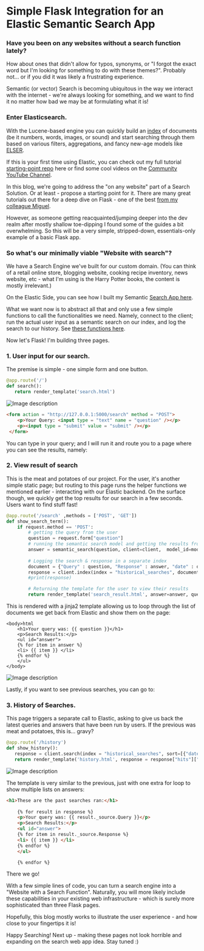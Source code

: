 
# Simple Flask Integration for an Elastic Semantic Search App

### Have you been on any websites without a search function lately? 
How about ones that didn't allow for typos, synonyms, or "I forgot the exact word but I'm looking for something to do with these themes?". Probably not... or if you did it was likely a frustrating experience. 

Semantic (or vector) Search is becoming ubiquitous in the way we interact with the internet - we're always looking for something, and we want to find it no matter how bad we may be at formulating what it is!

### Enter Elasticsearch.
 
With the Lucene-based engine you can quickly build an [index](https://www.elastic.co/guide/en/elasticsearch/reference/current/documents-indices.html) of documents (be it numbers, words, images, or sound) and start searching through them based on various filters, aggregations, and fancy new-age models like [ELSER](https://www.elastic.co/guide/en/machine-learning/current/ml-nlp-elser.html). 

If this is your first time using Elastic, you can check out my full tutorial [starting-point repo](https://github.com/iuliaferoli/harry-potter-search) here or find some cool videos on the [Community YouTube Channel](https://www.youtube.com/@OfficialElasticCommunity). 

In this blog, we're going to address the "on any website" part of a Search Solution. Or at least - propose a starting point for it. There are many great tutorials out there for a deep dive on Flask - one of the best [from my colleague Miguel](https://blog.miguelgrinberg.com/post/the-flask-mega-tutorial-part-i-hello-world). 

However, as someone getting reacquainted/jumping deeper into the dev realm after mostly shallow toe-dipping I found some of the guides a bit overwhelming. So this will be a very simple, stripped-down, essentials-only example of a basic Flask app. 

### So what's our minimally viable "Website with search"?
We have a Search Engine we've built for our custom domain. (You can think of a retail online store, blogging website, cooking recipe inventory, news website, etc - what I'm using is the Harry Potter books, the content is mostly irrelevant.)

On the Elastic Side, you can see how I built my Semantic [Search App here](https://github.com/iuliaferoli/harry-potter-search?tab=readme-ov-file#harry-potter-movie-dialoogue-index--intro-to-elasticsearch-python-client). 

What we want now is to abstract all that and only use a few simple functions to call the functionalities we need. Namely, connect to the client; run the actual user input as a semantic search on our index, and log the search to our history. See [these functions here](https://github.com/iuliaferoli/harry-potter-search/blob/main/helper_functions.py).

Now let's Flask!
I'm building three pages. 

### 1. User input for our search.

The premise is simple - one simple form and one button. 

```python
@app.route('/')
def search():
   return render_template('search.html')
```

![Image description](https://dev-to-uploads.s3.amazonaws.com/uploads/articles/k2k5eccfcvaxo3y0s61a.png)

```html
<form action = "http://127.0.0.1:5000/search" method = "POST">
    <p>Your Query: <input type = "text" name = "question" /></p>
    <p><input type = "submit" value = "submit" /></p>
 </form>
```
You can type in your query; and I will run it and route you to a page where you can see the results, namely: 

### 2. View result of search

This is the meat and potatoes of our project. For the user, it's another simple static page; but routing to this page runs the helper functions we mentioned earlier - interacting with our Elastic backend. 
On the surface though, we quickly get the top results for our search in a few seconds. Users want to find stuff fast! 


```python
@app.route('/search' ,methods = ['POST', 'GET'])
def show_search_term():
    if request.method == 'POST':
        # getting the query from the user
        question = request.form["question"]
        # running the semantic search model and getting the results from Elasticsearch
        answer = semantic_search(question, client=client,  model_id=model_id, index=index)
       
        # Logging the search & response in a separate index
        document = {"Query" : question, "Response" : answer, "date" : datetime.now()}
        response = client.index(index = "historical_searches", document = document)
        #print(response)

        # Returning the template for the user to view their results
        return render_template('search_result.html', answer=answer, question =question)
```


This is rendered with a jinja2 template allowing us to loop through the list of documents we get back from Elastic and show them on the page:

```
<body>html
    <h1>Your query was: {{ question }}</h1>
    <p>Search Results:</p>
    <ul id="answer">
    {% for item in answer %}
    <li> {{ item }} </li>
    {% endfor %}
    </ul>
</body>
```

![Image description](https://dev-to-uploads.s3.amazonaws.com/uploads/articles/d4kuwblif6lr5fcww643.png)

Lastly, if you want to see previous searches, you can go to:

### 3. History of Searches.

This page triggers a separate call to Elastic, asking to give us back the latest queries and answers that have been run by users. If the previous was meat and potatoes, this is... gravy?

```python
@app.route('/history')
def show_history():
   response = client.search(index = "historical_searches", sort=[{"date" : {"order": "desc"}}])
   return render_template('history.html', response = response["hits"]["hits"])
```

![Image description](https://dev-to-uploads.s3.amazonaws.com/uploads/articles/9nvzkm8az27ltnkv8ygb.png)

The template is very similar to the previous, just with one extra for loop to show multiple lists on answers:

```html
<h1>These are the past searches ran:</h1>
    
    {% for result in response %}
    <p>Your query was: {{ result._source.Query }}</p>
    <p>Search Results:</p>
    <ul id="answer">
    {% for item in result._source.Response %}
    <li> {{ item }} </li>
    {% endfor %}
    </ul>

    {% endfor %}
```

There we go!

With a few simple lines of code, you can turn a search engine into a "Website with a Search Function". Naturally, you will more likely include these capabilities in your existing web infrastructure - which is surely more sophisticated than three Flask pages. 

Hopefully, this blog mostly works to illustrate the user experience - and how close to your fingertips it is!

Happy Searching! 
Next up - making these pages not look horrible and expanding on the search web app idea. Stay tuned :) 





